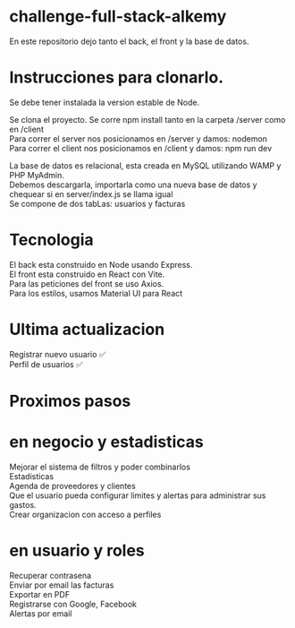 # challenge-full-stack-alkemy

En este repositorio dejo tanto el back, el front y la base de datos.

# Instrucciones para clonarlo.

Se debe tener instalada la version estable de Node.

Se clona el proyecto.
Se corre npm install tanto en la carpeta /server como en /client<br>
Para correr el server nos posicionamos en /server y damos: nodemon<br>
Para correr el client nos posicionamos en /client y damos: npm run dev<br>

La base de datos es relacional, esta creada en MySQL utilizando WAMP y PHP MyAdmin.<br>
Debemos descargarla, importarla como una nueva base de datos y chequear si en server/index.js se llama igual<br>
Se compone de dos tabLas: usuarios y facturas

# Tecnologia

El back esta construido en Node usando Express.<br>
El front esta construido en React con Vite. <br>
Para las peticiones del front se uso Axios.<br>
Para los estilos, usamos Material UI para React<br>

# Ultima actualizacion

Registrar nuevo usuario ✅ <br>
Perfil de usuarios ✅ <br>

# Proximos pasos

# en negocio y estadisticas

Mejorar el sistema de filtros y poder combinarlos<br>
Estadisticas <br>
Agenda de proveedores y clientes <br>
Que el usuario pueda configurar limites y alertas para administrar sus gastos.<br>
Crear organizacion con acceso a perfiles <br>

# en usuario y roles

Recuperar contrasena<br>
Enviar por email las facturas<br>
Exportar en PDF <br>
Registrarse con Google, Facebook <br>
Alertas por email <br>
